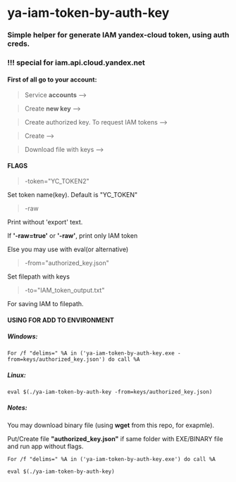 # ya-iam-token-by-auth-key
### Simple helper for generate IAM yandex-cloud token, using auth creds.
### !!! special for __iam.api.cloud.yandex.net__

#### First of all go to your account:

> Service __accounts__ -->

> Create __new key__ -->

> Create authorized key. To request IAM tokens -->

> Create -->

> Download file with keys --> 

#### FLAGS

> -token="YC_TOKEN2"

Set token name(key). Default is "YC_TOKEN"

> -raw

Print without 'export' text. 

If **'-raw=true'** or **'-raw'**, print only IAM token

Else you may use with eval(or alternative)

> -from="authorized_key.json" 

Set filepath with keys

> -to="IAM_token_output.txt"

For saving IAM to filepath.


#### USING FOR ADD TO ENVIRONMENT 

##### Windows: 

```shell
For /f "delims=" %A in ('ya-iam-token-by-auth-key.exe -from=keys/authorized_key.json') do call %A
```

##### Linux:

```shell
eval $(./ya-iam-token-by-auth-key -from=keys/authorized_key.json)
```

##### Notes:

You may download binary file (using **wget** from this repo, for exapmle).

Put/Create file **"authorized_key.json"** if same folder with EXE/BINARY file and run app without flags.

```shell
For /f "delims=" %A in ('ya-iam-token-by-auth-key.exe') do call %A
```

```shell
eval $(./ya-iam-token-by-auth-key)
```
